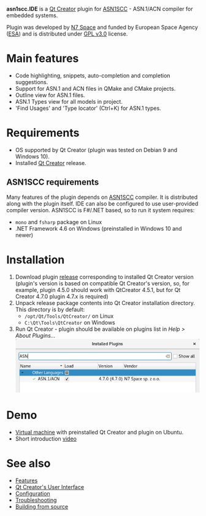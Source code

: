 **asn1scc.IDE** is a [Qt Creator](https://www.qt.io/download) plugin for [ASN1SCC](https://github.com/ttsiodras/asn1scc) - ASN.1/ACN compiler for embedded systems.

Plugin was developed by [N7 Space](http://www.n7space.com) and funded by European Space Agency ([ESA](http://www.esa.int)) and is distributed under [GPL v3.0](https://www.gnu.org/licenses/gpl-3.0.html) license.

# Main features
 * Code highlighting, snippets, auto-completion and completion suggestions.
 * Support for ASN.1 and ACN files in QMake and CMake projects.
 * Outline view for ASN.1 files.
 * ASN.1 Types view for all models in project.
 * 'Find Usages' and 'Type locator' (Ctrl+K) for ASN.1 types.

# Requirements
 * OS supported by Qt Creator (plugin was tested on Debian 9 and Windows 10).
 * Installed [Qt Creator](https://www.qt.io/download) release.

## ASN1SCC requirements
Many features of the plugin depends on [ASN1SCC](https://github.com/ttsiodras/asn1scc) compiler. It is distributed along with the plugin itself. IDE can also be configured to use user-provided compiler version. ASN1SCC is F#/.NET based, so to run it system requires:
  * `mono` and `fsharp` package on Linux
  * .NET Framework 4.6 on Windows (preinstalled in Windows 10 and newer)

# Installation
 1. Download plugin [release](https://github.com/n7space/asn1scc.IDE/releases) corresponding to installed Qt Creator version (plugin's version is based on compatible Qt Creator's version, so, for example, plugin 4.5.0 should work with QtCreator 4.5.1, but for Qt Creator 4.7.0 plugin 4.7.x is required)
 2. Unpack release package contents into Qt Creator installation directory. This directory is by default:
    * `/opt/Qt/Tools/QtCreator/` on Linux  
    * `C:\Qt\Tools\QtCreator` on Windows   
 3. Run Qt Creator - plugin should be available on plugins list in *Help > About Plugins...* ![Screen-About](images/screen-about.png)
 
# Demo
 * [Virtual machine](https://n7space-my.sharepoint.com/:u:/p/kgrochowski/Ebp4n72J2BFImwS53Zkt0voB6ypHd910BcwEfMMFtnmeYA?download=1) with preinstalled Qt Creator and plugin on Ubuntu.
 * Short introduction [video](https://youtu.be/TheXu3x8I1Y)

# See also
 * [Features](features.html)
 * [Qt Creator's User Interface](http://doc.qt.io/qtcreator/creator-quick-tour.html)
 * [Configuration](configuration.html)
 * [Troubleshooting](troubleshooting.html)
 * [Building from source](building.html)
